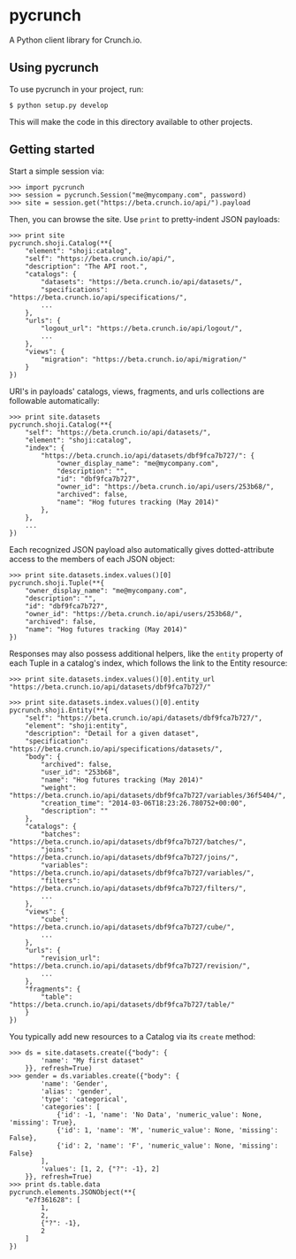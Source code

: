 pycrunch
========

A Python client library for Crunch.io.


Using pycrunch
--------------

To use pycrunch in your project, run:

    $ python setup.py develop

This will make the code in this directory available to other projects.

Getting started
---------------

Start a simple session via:

    >>> import pycrunch
    >>> session = pycrunch.Session("me@mycompany.com", password)
    >>> site = session.get("https://beta.crunch.io/api/").payload

Then, you can browse the site. Use `print` to pretty-indent JSON payloads:

    >>> print site
    pycrunch.shoji.Catalog(**{
        "element": "shoji:catalog",
        "self": "https://beta.crunch.io/api/",
        "description": "The API root.",
        "catalogs": {
            "datasets": "https://beta.crunch.io/api/datasets/",
            "specifications": "https://beta.crunch.io/api/specifications/",
            ...
        },
        "urls": {
            "logout_url": "https://beta.crunch.io/api/logout/",
            ...
        },
        "views": {
            "migration": "https://beta.crunch.io/api/migration/"
        }
    })

URI's in payloads' catalogs, views, fragments, and urls collections
are followable automatically:

    >>> print site.datasets
    pycrunch.shoji.Catalog(**{
        "self": "https://beta.crunch.io/api/datasets/",
        "element": "shoji:catalog",
        "index": {
            "https://beta.crunch.io/api/datasets/dbf9fca7b727/": {
                "owner_display_name": "me@mycompany.com",
                "description": "",
                "id": "dbf9fca7b727",
                "owner_id": "https://beta.crunch.io/api/users/253b68/",
                "archived": false,
                "name": "Hog futures tracking (May 2014)"
            },
        },
        ...
    })

Each recognized JSON payload also automatically gives dotted-attribute
access to the members of each JSON object:

    >>> print site.datasets.index.values()[0]
    pycrunch.shoji.Tuple(**{
        "owner_display_name": "me@mycompany.com",
        "description": "",
        "id": "dbf9fca7b727",
        "owner_id": "https://beta.crunch.io/api/users/253b68/",
        "archived": false,
        "name": "Hog futures tracking (May 2014)"
    })

Responses may also possess additional helpers, like the `entity` property of
each Tuple in a catalog's index, which follows the link to the Entity resource:

    >>> print site.datasets.index.values()[0].entity_url
    "https://beta.crunch.io/api/datasets/dbf9fca7b727/"

    >>> print site.datasets.index.values()[0].entity
    pycrunch.shoji.Entity(**{
        "self": "https://beta.crunch.io/api/datasets/dbf9fca7b727/",
        "element": "shoji:entity",
        "description": "Detail for a given dataset",
        "specification": "https://beta.crunch.io/api/specifications/datasets/",
        "body": {
            "archived": false,
            "user_id": "253b68",
            "name": "Hog futures tracking (May 2014)"
            "weight": "https://beta.crunch.io/api/datasets/dbf9fca7b727/variables/36f5404/",
            "creation_time": "2014-03-06T18:23:26.780752+00:00",
            "description": ""
        },
        "catalogs": {
            "batches": "https://beta.crunch.io/api/datasets/dbf9fca7b727/batches/",
            "joins": "https://beta.crunch.io/api/datasets/dbf9fca7b727/joins/",
            "variables": "https://beta.crunch.io/api/datasets/dbf9fca7b727/variables/",
            "filters": "https://beta.crunch.io/api/datasets/dbf9fca7b727/filters/",
            ...
        },
        "views": {
            "cube": "https://beta.crunch.io/api/datasets/dbf9fca7b727/cube/",
            ...
        },
        "urls": {
            "revision_url": "https://beta.crunch.io/api/datasets/dbf9fca7b727/revision/",
            ...
        },
        "fragments": {
            "table": "https://beta.crunch.io/api/datasets/dbf9fca7b727/table/"
        }
    })

You typically add new resources to a Catalog via its `create` method:

    >>> ds = site.datasets.create({"body": {
            'name': "My first dataset"
        }}, refresh=True)
    >>> gender = ds.variables.create({"body": {
            'name': 'Gender',
            'alias': 'gender',
            'type': 'categorical',
            'categories': [
                {'id': -1, 'name': 'No Data', 'numeric_value': None, 'missing': True},
                {'id': 1, 'name': 'M', 'numeric_value': None, 'missing': False},
                {'id': 2, 'name': 'F', 'numeric_value': None, 'missing': False}
            ],
            'values': [1, 2, {"?": -1}, 2]
        }}, refresh=True)
    >>> print ds.table.data
    pycrunch.elements.JSONObject(**{
        "e7f361628": [
            1,
            2,
            {"?": -1},
            2
        ]
    })
